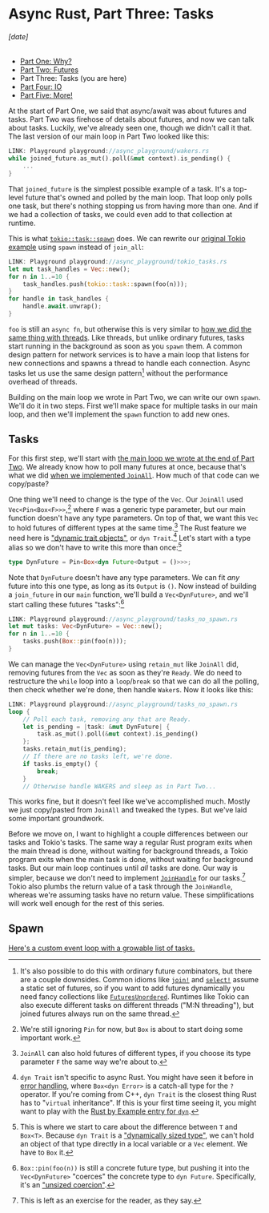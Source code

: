 # Async Rust, Part Three: Tasks
###### \[date]

- [Part One: Why?](async_one.html)
- [Part Two: Futures](async_two.html)
- Part Three: Tasks (you are here)
- [Part Four: IO](async_four.html)
- [Part Five: More!](async_five.html)

At the start of Part One, we said that async/await was about futures and tasks.
Part Two was firehose of details about futures, and now we can talk about
tasks. Luckily, we've already seen one, though we didn't call it that. The last
version of our main loop in Part Two looked like this:

```rust
LINK: Playground playground://async_playground/wakers.rs
while joined_future.as_mut().poll(&mut context).is_pending() {
    ...
}
```

That `joined_future` is the simplest possible example of a task. It's a
top-level future that's owned and polled by the main loop. That loop only
polls one task, but there's nothing stopping us from having more than one.
And if we had a collection of tasks, we could even add to that collection
at runtime.

This is what [`tokio::task::spawn`] does. We can rewrite our [original
Tokio example][tokio_10] using `spawn` instead of `join_all`:

[`tokio::task::spawn`]: https://docs.rs/tokio/latest/tokio/task/fn.spawn.html
[tokio_10]: playground://async_playground/tokio_10.rs

```rust
LINK: Playground playground://async_playground/tokio_tasks.rs
let mut task_handles = Vec::new();
for n in 1..=10 {
    task_handles.push(tokio::task::spawn(foo(n)));
}
for handle in task_handles {
    handle.await.unwrap();
}
```

`foo` is still an `async fn`, but otherwise this is very similar to [how we
did the same thing with threads][threads]. Like threads, but unlike
ordinary futures, tasks start running in the background as soon as you
`spawn` them. A common design pattern for network services is to have a
main loop that listens for new connections and spawns a thread to handle
each connection. Async tasks let us use the same design
pattern[^futures_unordered] without the performance overhead of threads.

[threads]: playground://async_playground/threads.rs

[^futures_unordered]: It's also possible to do this with ordinary future
    combinators, but there are a couple downsides. Common idioms like
    [`join!`][join_macro] and [`select!`][select_macro] assume a static set
    of futures, so if you want to add futures dynamically you need fancy
    collections like [`FuturesUnordered`]. Runtimes like Tokio can also
    execute different tasks on different threads ("M:N threading"), but
    joined futures always run on the same thread.

[join_macro]: https://docs.rs/futures/latest/futures/macro.join.html
[select_macro]: https://docs.rs/futures/latest/futures/macro.select.html
[`FuturesUnordered`]: https://docs.rs/futures/latest/futures/stream/struct.FuturesUnordered.html

Building on the main loop we wrote in Part Two, we can write our own
`spawn`. We'll do it in two steps. First we'll make space for multiple
tasks in our main loop, and then we'll implement the `spawn` function to
add new ones.

## Tasks

For this first step, we'll start with [the main loop we wrote at the end of
Part Two][wakers]. We already know how to poll many futures at once,
because that's what we did [when we implemented `JoinAll`][join_all]. How
much of that code can we copy/paste?

[wakers]: playground://async_playground/wakers.rs
[join_all]: playground://async_playground/join.rs

One thing we'll need to change is the type of the `Vec`. Our `JoinAll` used
`Vec<Pin<Box<F>>>`,[^ignore_pin] where `F` was a generic type parameter,
but our main function doesn't have any type parameters. On top of that, we
want this `Vec` to hold futures of different types at the same
time.[^same_thing] The Rust feature we need here is ["dynamic trait
objects"][dyn], or `dyn Trait`.[^dyn] Let's start with a type alias so we
don't have to write this more than once:[^box]

[^ignore_pin]: We're still ignoring `Pin` for now, but `Box` is about to
    start doing some important work.

[^same_thing]: `JoinAll` can also hold futures of different types, if you
    choose its type parameter `F` the same way we're about to.

[dyn]: https://doc.rust-lang.org/book/ch17-02-trait-objects.html

[^dyn]: `dyn Trait` isn't specific to async Rust. You might have seen it before
    in [error handling], where `Box<dyn Error>` is a catch-all type for the `?`
    operator. If you're coming from C++, `dyn Trait` is the closest thing Rust
    has to "`virtual` inheritance". If this is your first time seeing it, you
    might want to play with the [Rust by Example entry for `dyn`][rbe_dyn].

[error handling]: https://doc.rust-lang.org/book/ch09-02-recoverable-errors-with-result.html
[rbe_dyn]: https://doc.rust-lang.org/rust-by-example/trait/dyn.html

[^box]: This is where we start to care about the difference between `T` and
    `Box<T>`. Because `dyn Trait` is a ["dynamically sized type"][dst], we
    can't hold an object of that type directly in a local variable or a `Vec`
    element. We have to `Box` it.

[dst]: https://doc.rust-lang.org/book/ch19-04-advanced-types.html#dynamically-sized-types-and-the-sized-trait

```rust
type DynFuture = Pin<Box<dyn Future<Output = ()>>>;
```

Note that `DynFuture` doesn't have any type parameters. We can fit _any_ future
into this one type, as long as its `Output` is `()`. Now instead of building a
`join_future` in our `main` function, we'll build a `Vec<DynFuture>`, and we'll
start calling these futures "tasks":[^coercion]

[^coercion]: `Box::pin(foo(n))` is still a concrete future type, but pushing it
    into the `Vec<DynFuture>` "coerces" the concrete type to `dyn Future`.
    Specifically, it's an ["unsized coercion"].

["unsized coercion"]: https://doc.rust-lang.org/reference/type-coercions.html#unsized-coercions

```rust
LINK: Playground playground://async_playground/tasks_no_spawn.rs
let mut tasks: Vec<DynFuture> = Vec::new();
for n in 1..=10 {
    tasks.push(Box::pin(foo(n)));
}
```

We can manage the `Vec<DynFuture>` using `retain_mut` like `JoinAll` did,
removing futures from the `Vec` as soon as they're `Ready`. We do need to
restructure the `while` loop into a `loop`/`break` so that we can do all the
polling, then check whether we're done, then handle `Waker`s. Now it looks like
this:

```rust
LINK: Playground playground://async_playground/tasks_no_spawn.rs
loop {
    // Poll each task, removing any that are Ready.
    let is_pending = |task: &mut DynFuture| {
        task.as_mut().poll(&mut context).is_pending()
    };
    tasks.retain_mut(is_pending);
    // If there are no tasks left, we're done.
    if tasks.is_empty() {
        break;
    }
    // Otherwise handle WAKERS and sleep as in Part Two...
```

This works fine, but it doesn't feel like we've accomplished much. Mostly we
just copy/pasted from `JoinAll` and tweaked the types. But we've laid some
important groundwork.

Before we move on, I want to highlight a couple differences between our tasks
and Tokio's tasks. The same way a regular Rust program exits when the main
thread is done, without waiting for background threads, a Tokio program exits
when the main task is done, without waiting for background tasks. But our main
loop continues until _all_ tasks are done. Our way is simpler, because we don't
need to implement [`JoinHandle`] for our tasks.[^lazy] Tokio also plumbs the
return value of a task through the `JoinHandle`, whereas we're assuming tasks
have no return value. These simplifications will work well enough for the rest
of this series.

[`JoinHandle`]: https://docs.rs/tokio/latest/tokio/task/struct.JoinHandle.html

[^lazy]: This is left as an exercise for the reader, as they say.

## Spawn

[Here's a custom event loop with a growable list of tasks.][custom_tasks]

[custom_tasks]: playground://async_playground/tasks_spawn.rs
